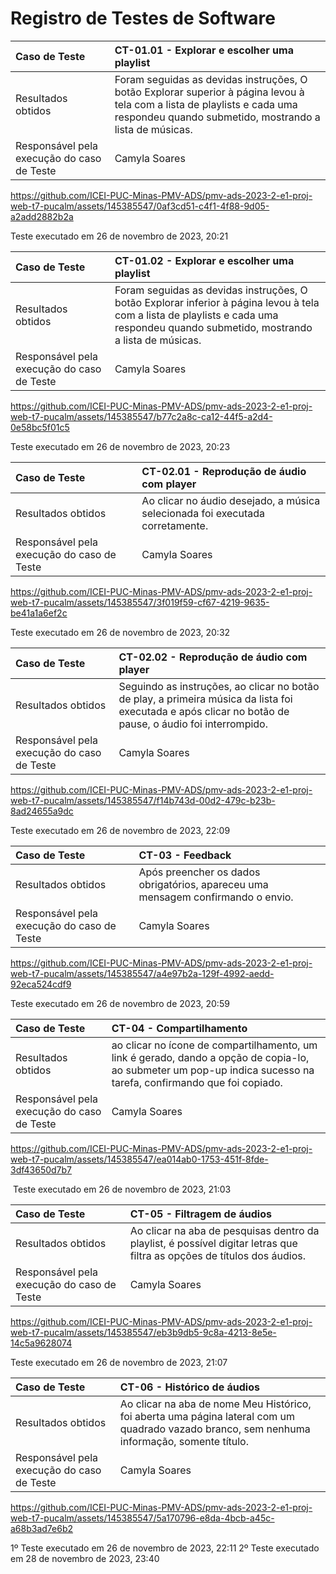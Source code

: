 # Registro de Testes de Software

|Caso de Teste    | CT-01.01 - Explorar e escolher uma playlist |
|:---|:---|
| Resultados obtidos | Foram seguidas as devidas instruções, O botão Explorar superior à página levou à tela com a lista de playlists e cada uma respondeu quando submetido, mostrando a lista de músicas. |
| Responsável pela execução do caso de Teste | Camyla Soares |

https://github.com/ICEI-PUC-Minas-PMV-ADS/pmv-ads-2023-2-e1-proj-web-t7-pucalm/assets/145385547/0af3cd51-c4f1-4f88-9d05-a2add2882b2a

Teste executado em 26‎ de ‎novembro‎ de ‎2023, 20:21



|Caso de Teste    | CT-01.02 - Explorar e escolher uma playlist |
|:---|:---|
| Resultados obtidos | Foram seguidas as devidas instruções, O botão Explorar inferior à página levou à tela com a lista de playlists e cada uma respondeu quando submetido, mostrando a lista de músicas.  |
| Responsável pela execução do caso de Teste | Camyla Soares |

https://github.com/ICEI-PUC-Minas-PMV-ADS/pmv-ads-2023-2-e1-proj-web-t7-pucalm/assets/145385547/b77c2a8c-ca12-44f5-a2d4-0e58bc5f01c5

Teste executado em ‎26‎ de ‎novembro‎ de ‎2023, ‏‎20:23



|Caso de Teste    | CT-02.01 - Reprodução de áudio com player |
|:---|:---|
| Resultados obtidos | Ao clicar no áudio desejado, a música selecionada foi executada corretamente.   |
| Responsável pela execução do caso de Teste | Camyla Soares |

https://github.com/ICEI-PUC-Minas-PMV-ADS/pmv-ads-2023-2-e1-proj-web-t7-pucalm/assets/145385547/3f019f59-cf67-4219-9635-be41a1a6ef2c

Teste executado em ‎26‎ de ‎novembro‎ de ‎2023, ‏‎20:32



|Caso de Teste    | CT-02.02 - Reprodução de áudio com player |
|:---|:---|
| Resultados obtidos | Seguindo as instruções, ao clicar no botão de play, a primeira música da lista foi executada e após clicar no botão de pause, o áudio foi interrompido.   |
| Responsável pela execução do caso de Teste | Camyla Soares |

https://github.com/ICEI-PUC-Minas-PMV-ADS/pmv-ads-2023-2-e1-proj-web-t7-pucalm/assets/145385547/f14b743d-00d2-479c-b23b-8ad24655a9dc

Teste executado em ‎26‎ de ‎novembro‎ de ‎2023, ‏‎22:09



|Caso de Teste    | CT-03 - Feedback |
|:---|:---|
| Resultados obtidos | Após preencher os dados obrigatórios, apareceu uma mensagem confirmando o envio.   |
| Responsável pela execução do caso de Teste | Camyla Soares |

https://github.com/ICEI-PUC-Minas-PMV-ADS/pmv-ads-2023-2-e1-proj-web-t7-pucalm/assets/145385547/a4e97b2a-129f-4992-aedd-92eca524cdf9

Teste executado em ‎26‎ de ‎novembro‎ de ‎2023, ‏‎20:59


 
|Caso de Teste    | CT-04 - Compartilhamento |
|:---|:---|
| Resultados obtidos | ao clicar no ícone de compartilhamento, um link é gerado, dando a opção de copia-lo, ao submeter um pop-up indica sucesso na tarefa, confirmando que foi copiado.   |
| Responsável pela execução do caso de Teste | Camyla Soares |

https://github.com/ICEI-PUC-Minas-PMV-ADS/pmv-ads-2023-2-e1-proj-web-t7-pucalm/assets/145385547/ea014ab0-1753-451f-8fde-3df43650d7b7

‎ Teste executado em ‎26‎ de ‎novembro‎ de ‎2023, ‏‎21:03



|Caso de Teste    | CT-05 - Filtragem de áudios |
|:---|:---|
| Resultados obtidos | Ao clicar na aba de pesquisas dentro da playlist, é possível digitar letras que filtra as opções de títulos dos áudios.   |
| Responsável pela execução do caso de Teste | Camyla Soares |

https://github.com/ICEI-PUC-Minas-PMV-ADS/pmv-ads-2023-2-e1-proj-web-t7-pucalm/assets/145385547/eb3b9db5-9c8a-4213-8e5e-14c5a9628074

Teste executado em ‎26‎ de ‎novembro‎ de ‎2023, ‏‎21:07



|Caso de Teste    | CT-06 - Histórico de áudios |
|:---|:---|
| Resultados obtidos | Ao clicar na aba de nome Meu Histórico, foi aberta uma página lateral com um quadrado vazado branco, sem nenhuma informação, somente título.   |
| Responsável pela execução do caso de Teste | Camyla Soares |


https://github.com/ICEI-PUC-Minas-PMV-ADS/pmv-ads-2023-2-e1-proj-web-t7-pucalm/assets/145385547/5a170796-e8da-4bcb-a45c-a68b3ad7e6b2


1º Teste executado em ‎26‎ de ‎novembro‎ de ‎2023, ‏‎22:11
2º Teste executado em 28‎ de ‎novembro‎ de ‎2023, ‏‎23:40

